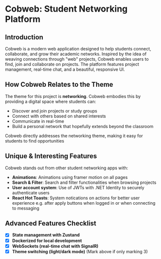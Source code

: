 # Cobweb: Student Networking Platform

## Introduction
Cobweb is a modern web application designed to help students connect, collaborate, and grow their academic networks. Inspired by the idea of weaving connections through "web" projects, Cobweb enables users to find, join and collaborate on projects. The platform features project management, real-time chat, and a beautiful, responsive UI.

## How Cobweb Relates to the Theme
The theme for this project is **networking**. Cobweb embodies this by providing a digital space where students can:
- Discover and join projects or study groups
- Connect with others based on shared interests
- Communicate in real-time
- Build a personal network that hopefully extends beyond the classroom

Cobweb directly addresses the networking theme, making it easy for students to find opportunities

## Unique & Interesting Features
Cobweb stands out from other student networking apps with:
- **Animations**: Animations using framer motion on all pages
- **Search & Filter**: Search and filter functionalities when browsing projects
- **User account system**: Use of JWTs with .NET Identity to securely authenticate users
- **React Hot Toasts**: System notications on actions for better user experience e.g. after apply buttons when logged in or when connecting to messaging


## Advanced Features Checklist
- [x] **State management with Zustand**
- [x] **Dockerized for local development**
- [x] **WebSockets (real-time chat with SignalR)**
- [x] **Theme switching (light/dark mode)** (Mark above if only marking 3)